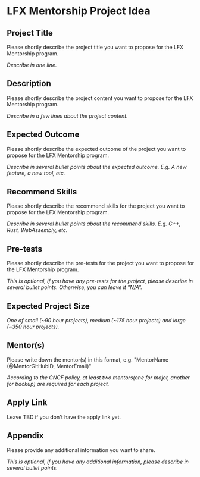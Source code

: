 # LFX Mentorship Project Idea

## Project Title

Please shortly describe the project title you want to propose for the LFX Mentorship program.

*Describe in one line.*

## Description

Please shortly describe the project content you want to propose for the LFX Mentorship program.

*Describe in a few lines about the project content.*

## Expected Outcome

Please shortly describe the expected outcome of the project you want to propose for the LFX Mentorship program.

*Describe in several bullet points about the expected outcome. E.g. A new feature, a new tool, etc.*

## Recommend Skills

Please shortly describe the recommend skills for the project you want to propose for the LFX Mentorship program.

*Describe in several bullet points about the recommend skills. E.g. C++, Rust, WebAssembly, etc.*

## Pre-tests

Please shortly describe the pre-tests for the project you want to propose for the LFX Mentorship program.

*This is optional, if you have any pre-tests for the project, please describe in several bullet points. Otherwise, you can leave it "N/A".*

## Expected Project Size

*One of small (~90 hour projects), medium (~175 hour projects) and large (~350 hour projects).*

## Mentor(s)

Please write down the mentor(s) in this format, e.g. "MentorName (@MentorGitHubID, MentorEmail)"

*According to the CNCF policy, at least two mentors(one for major, another for backup) are required for each project.*

## Apply Link

Leave TBD if you don't have the apply link yet.

<!-- TBD -->

## Appendix

Please provide any additional information you want to share.

*This is optional, if you have any additional information, please describe in several bullet points.*
